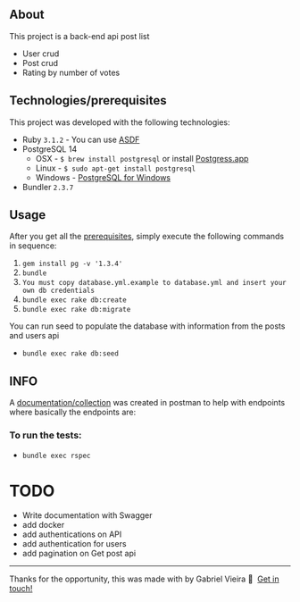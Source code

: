 ## About

This project is a back-end api post list
  - User crud
  - Post crud
  - Rating by number of votes

## Technologies/prerequisites

This project was developed with the following technologies:

* Ruby `3.1.2` - You can use [ASDF](https://asdf-vm.com/guide/getting-started.html)
* PostgreSQL 14
  * OSX - `$ brew install postgresql` or install [Postgress.app](http://postgresapp.com/)
  * Linux - `$ sudo apt-get install postgresql`
  * Windows - [PostgreSQL for Windows](http://www.postgresql.org/download/windows/)
* Bundler `2.3.7`

## Usage
After you get all the [prerequisites](#prerequisites), simply execute the following commands in sequence:

1. `gem install pg -v '1.3.4'`
2. `bundle`
3. `You must copy database.yml.example to database.yml and insert your own db credentials`
4. `bundle exec rake db:create`
5. `bundle exec rake db:migrate`

You can run seed to populate the database with information from the posts and users api

- `bundle exec rake db:seed`

## INFO

A [documentation/collection](https://documenter.getpostman.com/view/17370497/2s9Y5WxPGC) was created in postman to help with endpoints
where basically the endpoints are:

### To run the tests:

- `bundle exec rspec`

# TODO

- Write documentation with Swagger
- add docker
- add authentications on API
- add authentication for users
- add pagination on Get post api


--- 
Thanks for the opportunity, this was made with by Gabriel Vieira :wave:&nbsp; [Get in touch!](https://www.linkedin.com/in/gevvieira/)
